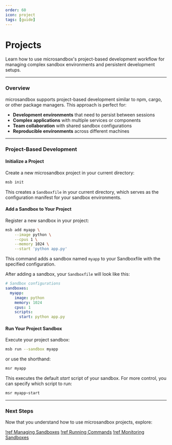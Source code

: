 ```yaml
---
order: 60
icon: project
tags: [guide]
---
```


# Projects

Learn how to use microsandbox's project-based development workflow for managing complex sandbox environments and persistent development setups.

---

### Overview

microsandbox supports project-based development similar to npm, cargo, or other package managers. This approach is perfect for:

- **Development environments** that need to persist between sessions
- **Complex applications** with multiple services or components
- **Team collaboration** with shared sandbox configurations
- **Reproducible environments** across different machines

---

### Project-Based Development

#### Initialize a Project

Create a new microsandbox project in your current directory:

```bash
msb init
```

This creates a `Sandboxfile` in your current directory, which serves as the configuration manifest for your sandbox environments.

#### Add a Sandbox to Your Project

Register a new sandbox in your project:

```bash
msb add myapp \
    --image python \
    --cpus 1 \
    --memory 1024 \
    --start 'python app.py'
```

This command adds a sandbox named `myapp` to your Sandboxfile with the specified configuration.

After adding a sandbox, your `Sandboxfile` will look like this:

```yaml
# Sandbox configurations
sandboxes:
  myapp:
    image: python
    memory: 1024
    cpus: 1
    scripts:
      start: python app.py
```

#### Run Your Project Sandbox

Execute your project sandbox:

```bash
msb run --sandbox myapp
```

or use the shorthand:

```bash
msr myapp
```

This executes the default _start_ script of your sandbox. For more control, you can specify which script to run:

```bash
msr myapp~start
```

---

### Next Steps

Now that you understand how to use microsandbox projects, explore:

[!ref Managing Sandboxes](/projects/managing-sandboxes)
[!ref Running Commands](/projects/running-commands)
[!ref Monitoring Sandboxes](/projects/monitoring)
